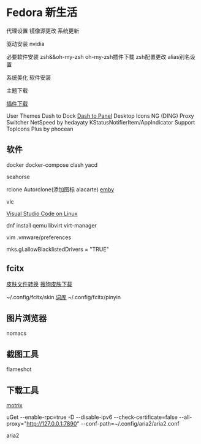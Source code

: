 # Fedora 新生活

代理设置
镜像源更改
系统更新

驱动安装
nvidia

必要软件安装
zsh&&oh-my-zsh
oh-my-zsh插件下载
zsh配置更改
alias别名设置

系统美化
软件安装

主题下载

[插件下载](https://extensions.gnome.org/)

User Themes
Dash to Dock
[Dash to Panel](https://github.com/home-sweet-gnome/dash-to-panel)
Desktop Icons NG (DING)
Proxy Switcher
NetSpeed by hedayaty
KStatusNotifierItem/AppIndicator Support
TopIcons Plus by phocean

## 软件

docker
docker-compose
clash
yacd

seahorse

rclone
Autorclone(添加图标 alacarte)
[emby](https://github.com/MediaBrowser/Emby.Releases/releases)

vlc

[Visual Studio Code on Linux](https://code.visualstudio.com/docs/setup/linux)

dnf install qemu libvirt virt-manager

vim .vmware/preferences

mks.gl.allowBlacklistedDrivers = "TRUE"

## fcitx

[皮肤文件转换](https://github.com/VOID001/ssf2fcitx) [搜狗皮肤下载](https://pinyin.sogou.com/skins/)

~/.config/fcitx/skin
[词库](https://www.cnblogs.com/luoshuitianyi/p/11669619.html)
~/.config/fcitx/pinyin

## 图片浏览器

nomacs

## 截图工具

flameshot

## 下载工具

[motrix](https://github.com/agalwood/Motrix/releases)

uGet
--enable-rpc=true -D --disable-ipv6 --check-certificate=false --all-proxy="http://127.0.0.1:7890" --conf-path=~/.config/aria2/aria2.conf

aria2
